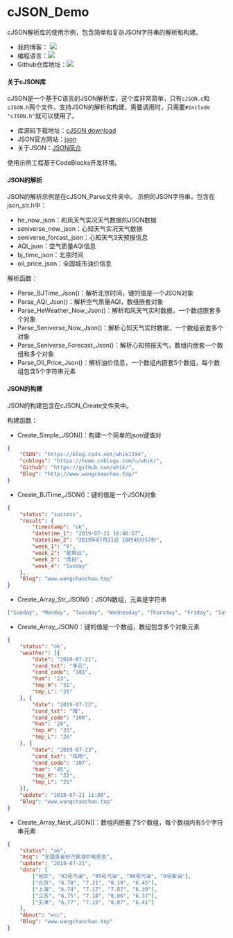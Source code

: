 # cJSON_Demo

cJSON解析库的使用示例，包含简单和复杂JSON字符串的解析和构建。

- 我的博客： [![](https://img.shields.io/badge/MyBlog-www.wangchaochao.top-orange.svg)](http://www.wangchaochao.top/)
- 编程语言：![](https://img.shields.io/badge/language-C-brightgreen.svg?style=plastic)
- Github仓库地址：[![](https://img.shields.io/badge/cJSON_Demo-yellow.svg?style=social&logo=github)](https://github.com/whik/cJSON_Demo)

#### 关于cJSON库

cJSON是一个基于C语言的JSON解析库，这个库非常简单，只有`cJSON.c`和`cJSON.h`两个文件，支持JSON的解析和构建，需要调用时，只需要`#include "cJSON.h"`就可以使用了。

- 库源码下载地址：[cJSON download](https://sourceforge.net/projects/cjson/)
- JSON官方网站：[json](http://www.json.org/json-zh.html)
- 关于JSON：[JSON简介](http://www.wangchaochao.top/2018/11/18/cJSON/)

使用示例工程基于CodeBlocks开发环境。

#### JSON的解析

JSON的解析示例是在cJSON_Parse文件夹中。
示例的JSON字符串，包含在json_str.h中：

- he_now_json：和风天气实况天气数据的JSON数据
- seniverse_now_json：心知天气实况天气数据
- seniverse_forcast_json：心知天气3天预报信息
- AQI_json：空气质量AQI信息
- bj_time_json：北京时间
- oil_price_json：全国城市油价信息

解析函数：

- Parse_BJTime_Json()：解析北京时间，键的值是一个JSON对象
- Parse_AQI_Json()：解析空气质量AQI，数组嵌套对象
- Parse_HeWeather_Now_Json()：解析和风天气实时数据，一个数组嵌套多个对象
- Parse_Seniverse_Now_Json()：解析心知天气实时数据，一个数组嵌套多个对象
- Parse_Seniverse_Forecast_Json()：解析心知预报天气，数组内嵌套一个数组和多个对象
- Parse_Oil_Price_Json()：解析油价信息，一个数组内嵌套5个数组，每个数组包含5个字符串元素



#### JSON的构建

JSON的构建包含在cJSON_Create文件夹中。

构建函数：

- Create_Simple_JSON()：构建一个简单的json键值对

```json
{
	"CSDN": "https://blog.csdn.net/whik1194",
	"cnblogs": "https://home.cnblogs.com/u/whik/",
	"Github": "https://github.com/whik/",
	"Blog": "http://www.wangchaochao.top/"
}
```


- Create_BJTime_JSON()：键的值是一个JSON对象

```json
{
	"status": "success",
	"result": {
		"timestamp": "ok",
		"datetime_1": "2019-07-21 10:46:57",
		"datetime_2": "2019年07月21日 10时46分57秒",
		"week_1": "0",
		"week_2": "星期日",
		"week_3": "周日",
		"week_4": "Sunday"
	},
	"Blog": "www.wangchaochao.top"
}
```


- Create_Array_Str_JSON()：JSON数组，元素是字符串

```json
["Sunday", "Monday", "Tuesday", "Wednesday", "Thursday", "Friday", "Saturday"]
```


- Create_Array_JSON()：键的值是一个数组，数组包含多个对象元素

```json
{
	"status": "ok",
	"weather": [{
		"date": "2019-07-21",
		"cond_txt": "多云",
		"cond_code": "101",
		"hum": "23",
		"tmp_H": "31",
		"tmp_L": "25"
	}, {
		"date": "2019-07-22",
		"cond_txt": "晴",
		"cond_code": "100",
		"hum": "20",
		"tmp_H": "33",
		"tmp_L": "26"
	}, {
		"date": "2019-07-23",
		"cond_txt": "阵雨",
		"cond_code": "107",
		"hum": "45",
		"tmp_H": "32",
		"tmp_L": "25"
	}],
	"update": "2019-07-21 11:00",
	"Blog": "www.wangchaochao.top"
}
```


- Create_Array_Nest_JSON()：数组内嵌套了5个数组，每个数组内有5个字符串元素

```json
{
	"status": "ok",
	"msg": "全国各省份汽柴油价格信息",
	"update": "2019-07-21",
	"data": [
		["地区", "92号汽油", "95号汽油", "98号汽油", "0号柴油"],
		["北京", "6.78", "7.21", "8.19", "6.45"],
		["上海", "6.74", "7.17", "7.87", "6.39"],
		["江苏", "6.75", "7.18", "8.06", "6.37"],
		["天津", "6.77", "7.15", "8.07", "6.41"]
	],
	"About": "wcc",
	"Blog": "www.wangchaochao.top"
}
```